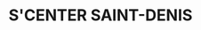 ---
title: "S'CENTER SAINT-DENIS"
url: /saint-denis/scenter-saint-denis/
shop: magasin de variétés
---